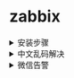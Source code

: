 # zabbix

<details>
<summary>安装步骤</summary>

>

**zabbix服务器上：**

1、下载
 ```
rpm -Uvh https://repo.zabbix.com/zabbix/5.0/rhel/7/x86_64/zabbix-release-5.0-1.el7.noarch.rpm
```
```
yum clean all
```
```
yum install zabbix-server-mysql zabbix-agent
```
2、更换SCL源
```
yum install centos-release-scl 
```
```
cd /etc/yum.repos.d/
mv CentOS-SCLo-scl.repo CentOS-SCLo-scl.repo.bak
mv CentOS-SCLo-scl-rh.repo CentOS-SCLo-scl-rh.repo.bak
```
3、编辑SCL
> vim CentOS-SCLo-scl-rh.repo

```
[centos-sclo-rh]
name=CentOS-7 - SCLo rh
baseurl=https://mirrors.aliyun.com/centos/7/sclo/x86_64/rh/
gpgcheck=1
enabled=1
gpgkey=file:///etc/pki/rpm-gpg/RPM-GPG-KEY-CentOS-SIG-SCLo
```
4、安装前台页面
```
yum  install  zabbix-web-mysql-scl zabbix-apache-conf-scl   
```
```
yum -y install mariadb mariadb-server
```
5、启动数据库
```
systemctl enable mariadb
```
```
systemctl start mariadb
```
6、授权数据库
```
mysql
```
```
create database zabbix character set utf8 collate utf8_bin;
```
```
 create user zabbix@localhost identified by 'AGLAREvv.1';
```
```
grant all privileges on zabbix.* to zabbix@localhost;
```
```
flush privileges;
```
```
exit
```
7、初始化zabbix
```
 zcat /usr/share/doc/zabbix-server-mysql-5.0.43/create.sql.gz | mysql -u zabbix -p zabbix 
```
8、配置账号密码
> vim /etc/zabbix/zabbix_server.conf

```
DBHost=localhost
DBName=zabbix
DBUser=zabbix
DBPassword=AGLAREvv.1
```
9、启动zabbix
```
systemctl enable zabbix-server.service 
```
```
systemctl start zabbix-server.service 
```
10、配置zabbix前端php
> vim  /etc/opt/rh/rh-php72/php-fpm.d/zabbix.conf
只需更改时区为 Asia/Shanghai

11、启动服务
```
systemctl restart zabbix-server zabbix-agent httpd rh-php72-php-fpm
```
```
systemctl enable zabbix-server zabbix-agent httpd rh-php72-php-fpm 
```
12、进入前台页面（本机ip:80/zabbix）按照指示操作
> ![image](https://github.com/user-attachments/assets/94e6ea10-98a9-461a-b56c-8d9721419815)

> ![image](https://github.com/user-attachments/assets/a54b8b61-3b9f-4971-b2d6-9e141c5cbccc)

> ![image](https://github.com/user-attachments/assets/7daa1f89-ba26-45fa-a515-245bd7f3a451)

> ![image](https://github.com/user-attachments/assets/dbec2026-015b-4530-99c0-35f1da04f2e0)

> ![image](https://github.com/user-attachments/assets/a6c99e84-3246-4156-bec6-533143819b3e)

**被监控主机上：**
1、设置主机名
```
hostname  web1
```
2、关闭防火墙，selinux
3、准备镜像源
> vim /etc/yum.repos.d/zabbix.repo 

```
[zabbix]
name=alibaba zabbix
baseurl=https://mirrors.aliyun.com/zabbix/zabbix/5.0/rhel/7/x86_64/
gpgcheck=0
enabled=1

[zabbix2]
name=alibaba zabbix frontend
baseurl=https://mirrors.aliyun.com/zabbix/zabbix/5.0/rhel/7/x86_64/frontend/
gpgcheck=0
enabled=1
```
4、安装
```
yum -y install zabbix-agent
```
5、修改服务器地址
> vim /etc/zabbix/zabbix_agentd.conf
修改Server、ServerActive、Hostname值

```
Server=192.168.209.143,192.168.100.11             被动模式 zabbix-server-ip    
ServerActive=192.168.209.143,192.168.100.11    主动模式  zabbix-server-ip    
Hostname=web1 
```
6、启动zabbix-agent
```
systemctl start zabbix-agent
```
```
systemctl enable zabbix-agent
```
**至此结束**
</details>

<details>
<summary>中文乱码解决</summary>

>

1、复制字体文件
- win+r 输入fonts，复制 微软雅黑 字体文件并重命名为msyh.ttf

2、上传到服务器字体目录下
- /usr/share/zabbix/fonts/

3、修改文件权限
```
chmod 777  /usr/share/zabbix/assets/fonts/msyh.ttf
```
4、替换
```
sed -i "s/graphfont/msyh/g" /usr/share/zabbix/include/defines.inc.php
```
5、确认替换结果
```
grep FONT_NAME /usr/share/zabbix/include/defines.inc.php  -n
```
**至此结束**
</details>

<details>
<summary>微信告警</summary>

>

1、注册企业微信
2、创建自己的应用。例：
![image](https://github.com/user-attachments/assets/7c6bb3dc-cb62-42b4-aecb-f782108d1e99)
3、记住 AgentId 和 Secret 。例：
![image](https://github.com/user-attachments/assets/d2d65ff8-ff86-46cc-869f-de7efa4b30a9)
4、记住企业id。例：
![image](https://github.com/user-attachments/assets/2653c2e3-c972-49b1-a324-9932435454f0)
5、记住部门id。例：
![image](https://github.com/user-attachments/assets/165f96f8-6dea-4a3c-a9a1-e1433d4d0548)
6、在zabbix-server服务器上创建脚本。
> vim   /usr/lib/zabbix/alertscripts/wechat.py
修改如下内容：
- self.__corpid = '公司的corpid'
- ​self.__secret = '应用的secret' 
- 'toparty':部门id,
- ​'agentid':"应用id", 

```
#!/usr/bin/env python
# -*- coding: utf-8 -*-

import urllib,urllib2,json
import sys
reload(sys)
sys.setdefaultencoding( "utf-8" )


class WeChat(object):
        __token_id = ''
        # init attribute
        def __init__(self,url):
                self.__url = url.rstrip('/')
                self.__corpid = '公司的corpid'
                self.__secret = '应用的secret'


        # Get TokenID
        def authID(self):
                params = {'corpid':self.__corpid, 'corpsecret':self.__secret}
                data = urllib.urlencode(params)


                content = self.getToken(data)


                try:
                        self.__token_id = content['access_token']
                        # print content['access_token']
                except KeyError:
                        raise KeyError


        # Establish a connection
        def getToken(self,data,url_prefix='/'):
                url = self.__url + url_prefix + 'gettoken?'
                try:
                        response = urllib2.Request(url + data)
                except KeyError:
                        raise KeyError
                result = urllib2.urlopen(response)
                content = json.loads(result.read())
                return content


        # Get sendmessage url
        def postData(self,data,url_prefix='/'):
                url = self.__url + url_prefix + 'message/send?access_token=%s' % self.__token_id
                request = urllib2.Request(url,data)
                try:
                        result = urllib2.urlopen(request)
                except urllib2.HTTPError as e:
                        if hasattr(e,'reason'):
                                print 'reason',e.reason
                        elif hasattr(e,'code'):
                                print 'code',e.code
                        return 0
                else:
                        content = json.loads(result.read())
                        result.close()
                return content

        # send message
        def sendMessage(self,touser,message):
                self.authID()
                data = json.dumps({
                        'touser':touser,
                        'toparty':部门id,
                        'msgtype':"text",
                        'agentid':"应用id",
                        'text':{
                                'content':message
                        },
                        'safe':"0"
                },ensure_ascii=False)


                response = self.postData(data)
                print response

if __name__ == '__main__':
        a = WeChat('https://qyapi.weixin.qq.com/cgi-bin')
        a.sendMessage(sys.argv[1],sys.argv[3])
```
7、修改权限
```
 chown zabbix.zabbix /usr/lib/zabbix/alertscripts/wechat.py
```
```
chmod 777 /usr/lib/zabbix/alertscripts/wechat.py
```
8、添加可信域名。例：
![image](https://github.com/user-attachments/assets/eac8ce18-83ac-4d2b-8af7-a2cb73991a62)
![image](https://github.com/user-attachments/assets/234fb640-9482-4ae8-94f6-573c4af39001)
![image](https://github.com/user-attachments/assets/9cff4bd4-8f16-46f3-a02a-409ff3d22518)
9、下载文件，上传到域名对应的服务器上。例：
![image](https://github.com/user-attachments/assets/315e2a8b-b394-4c96-8688-69fe86b96e1d)
10、添加可信ip。例：
![image](https://github.com/user-attachments/assets/dace0398-413a-4ee1-af32-c5d76e3b0b39)
11、测试脚本
> cd /usr/lib/zabbix/alertscripts
```
./wechat.py jack test test {u'invalidparty': u'2', u'invaliduser': u'wusong', u'errcode': 0, u'errmsg': u'ok'}
```
**至此结束**
</details>
